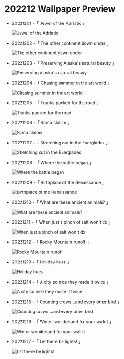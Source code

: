 # 202212 Wallpaper Preview 
- 20221201 -「 Jewel of the Adriatic 」
  ![Jewel of the Adriatic](https://bing.com/th?id=OHR.RovinjCroatia_EN-US9834093615_UHD.jpg&rf=LaDigue_UHD.jpg&pid=hp&w=3840&h=2160&rs=1&c=4) 
- 20221202 -「 The other continent down under 」
  ![The other continent down under](https://bing.com/th?id=OHR.AntarcticaDay_EN-US9921573438_UHD.jpg&rf=LaDigue_UHD.jpg&pid=hp&w=3840&h=2160&rs=1&c=4) 
- 20221203 -「 Preserving Alaska's natural beauty 」
  ![Preserving Alaska's natural beauty](https://bing.com/th?id=OHR.BraidedRiverDelta_EN-US0693594934_UHD.jpg&rf=LaDigue_UHD.jpg&pid=hp&w=3840&h=2160&rs=1&c=4) 
- 20221204 -「 Chasing summer in the art world 」
  ![Chasing summer in the art world](https://bing.com/th?id=OHR.MiamiDT_EN-US0878462019_UHD.jpg&rf=LaDigue_UHD.jpg&pid=hp&w=3840&h=2160&rs=1&c=4) 
- 20221205 -「 Trunks packed for the road 」
  ![Trunks packed for the road](https://bing.com/th?id=OHR.KilimanjaroElephants_EN-US1249382486_UHD.jpg&rf=LaDigue_UHD.jpg&pid=hp&w=3840&h=2160&rs=1&c=4) 
- 20221206 -「 Santa slalom 」
  ![Santa slalom](https://bing.com/th?id=OHR.StNick_EN-US1370158441_UHD.jpg&rf=LaDigue_UHD.jpg&pid=hp&w=3840&h=2160&rs=1&c=4) 
- 20221207 -「 Stretching out in the Everglades 」
  ![Stretching out in the Everglades](https://bing.com/th?id=OHR.GreatEgret_EN-US1489292796_UHD.jpg&rf=LaDigue_UHD.jpg&pid=hp&w=3840&h=2160&rs=1&c=4) 
- 20221208 -「 Where the battle began 」
  ![Where the battle began](https://bing.com/th?id=OHR.KaneoheHI_EN-US1621373073_UHD.jpg&rf=LaDigue_UHD.jpg&pid=hp&w=3840&h=2160&rs=1&c=4) 
- 20221209 -「 Birthplace of the Renaissance 」
  ![Birthplace of the Renaissance](https://bing.com/th?id=OHR.FlorenceAerial_EN-US1751882328_UHD.jpg&rf=LaDigue_UHD.jpg&pid=hp&w=3840&h=2160&rs=1&c=4) 
- 20221210 -「 What are these ancient animals? 」
  ![What are these ancient animals?](https://bing.com/th?id=OHR.NorwayMuskox_EN-US1914627688_UHD.jpg&rf=LaDigue_UHD.jpg&pid=hp&w=3840&h=2160&rs=1&c=4) 
- 20221211 -「 When just a pinch of salt won't do 」
  ![When just a pinch of salt won't do](https://bing.com/th?id=OHR.SaltDesert_EN-US2123050087_UHD.jpg&rf=LaDigue_UHD.jpg&pid=hp&w=3840&h=2160&rs=1&c=4) 
- 20221212 -「 Rocky Mountain runoff 」
  ![Rocky Mountain runoff](https://bing.com/th?id=OHR.TangleCreekFalls_EN-US2231198096_UHD.jpg&rf=LaDigue_UHD.jpg&pid=hp&w=3840&h=2160&rs=1&c=4) 
- 20221213 -「 Holiday hues 」
  ![Holiday hues](https://bing.com/th?id=OHR.PoinsettiaDay_EN-US2361694439_UHD.jpg&rf=LaDigue_UHD.jpg&pid=hp&w=3840&h=2160&rs=1&c=4) 
- 20221214 -「 A city so nice they made it twice 」
  ![A city so nice they made it twice](https://bing.com/th?id=OHR.InstagramHallstatt_EN-US2608371794_UHD.jpg&rf=LaDigue_UHD.jpg&pid=hp&w=3840&h=2160&rs=1&c=4) 
- 20221215 -「 Counting crows...and every other bird 」
  ![Counting crows...and every other bird](https://bing.com/th?id=OHR.GildedFlicker_EN-US2911251361_UHD.jpg&rf=LaDigue_UHD.jpg&pid=hp&w=3840&h=2160&rs=1&c=4) 
- 20221216 -「 Winter wonderland for your wallet 」
  ![Winter wonderland for your wallet](https://bing.com/th?id=OHR.Borovets_EN-US3037571286_UHD.jpg&rf=LaDigue_UHD.jpg&pid=hp&w=3840&h=2160&rs=1&c=4) 
- 20221217 -「 Let there be lights! 」
  ![Let there be lights!](https://bing.com/th?id=OHR.AtlantaLights_EN-US5495340965_UHD.jpg&rf=LaDigue_UHD.jpg&pid=hp&w=3840&h=2160&rs=1&c=4) 
